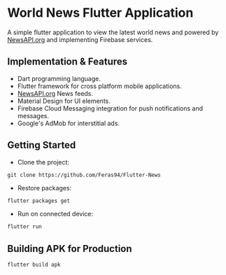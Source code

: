 # World News Flutter Application

A simple flutter application to view the latest world news and powered by [NewsAPI.org](https://newsapi.org) and implementing Firebase services.

## Implementation & Features

-   Dart programming language.
-   Flutter framework for cross platform mobile applications.
-   [NewsAPI.org](https://newsapi.org) News feeds.
-   Material Design for UI elements.
-   Firebase Cloud Messaging integration for push notifications and messages.
-   Google's AdMob for interstitial ads.

## Getting Started

-   Clone the project:

```git
git clone https://github.com/Feras94/Flutter-News
```

-   Restore packages:

```cmd
flutter packages get
```

-   Run on connected device:

```cmd
flutter run
```

## Building APK for Production

```cmd
flutter build apk
```
